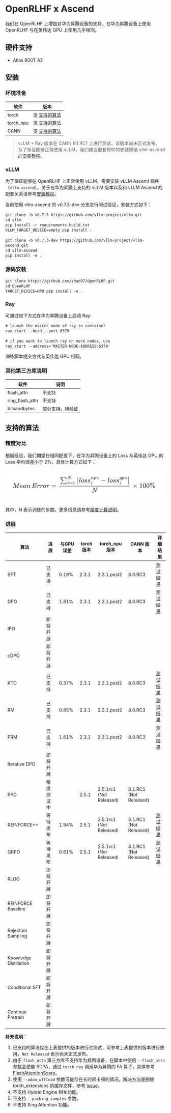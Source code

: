 # OpenRLHF x Ascend

我们在 OpenRLHF 上增加对华为昇腾设备的支持，在华为昇腾设备上使用 OpenRLHF 与在英伟达 GPU 上使用几乎相同。

## 硬件支持

* Atlas 800T A2

## 安装

### 环境准备

| 软件      | 版本                         |
| --------- | ---------------------------- |
| torch     | 见 [支持的算法](#支持的算法) |
| torch_npu | 见 [支持的算法](#支持的算法) |
| CANN      | 见 [支持的算法](#支持的算法) |

> vLLM + Ray 版本在 CANN 8.1.RC1 上进行测试，该版本尚未正式发布。  
> 为了保证能够正常使用 vLLM，我们建议配套软件的安装遵循 vllm-ascend 的[安装教程](https://vllm-ascend.readthedocs.io/en/latest/installation.html)。

### vLLM

为了保证能够在 OpenRLHF 上正常使用 vLLM，需要安装 vLLM Ascend 插件（`vllm-ascend`）。关于在华为昇腾上支持的 vLLM 版本以及和 vLLM Ascend 的配套关系请参考[安装教程](https://vllm-ascend.readthedocs.io/en/latest/installation.html)。

当前使用 vllm-ascend 的 v0.7.3-dev 分支进行测试验证，安装方式如下：

```shell
git clone -b v0.7.3 https://github.com/vllm-project/vllm.git
cd vllm
pip install -r requirements-build.txt
VLLM_TARGET_DEVICE=empty pip install .

git clone -b v0.7.3-dev https://github.com/vllm-project/vllm-ascend.git
cd vllm-ascend
pip install -e .
```

### 源码安装

```shell
git clone https://github.com/zhuo97/OpenRLHF.git
cd OpenRLHF
TARGET_DEVICE=NPU pip install -e .
```

### Ray

可通过如下方式在华为昇腾设备上启动 Ray:
```shell
# launch the master node of ray in container
ray start --head --port 6379

# if you want to launch ray on more nodes, use
ray start --address='MASTER-NODE-ADDRESS:6379'
```

训练脚本提交方式与英伟达 GPU 相同。

### 其他第三方库说明

| 软件            | 说明             |
| --------------- | ---------------- |
| flash_attn      | 不支持           |
| ring_flash_attn | 不支持           |
| bitsandbytes    | 部分支持，待验证 |

## 支持的算法

### 精度对比

根据经验，我们期望在相同配置下，在华为昇腾设备上的 Loss 与英伟达 GPU 的 Loss 平均误差小于 2%，具体计算方式如下：

![loss_comparison](./images/loss_comparison.png)

其中，N 表示训练的步数。更多信息请参考[精度计算说明](https://www.hiascend.com/document/detail/zh/Pytorch/600/ptmoddevg/trainingmigrguide/LMaccuracy_0001.html)。

### 进展

| 算法                   | 进展       | 与GPU误差 | torch 版本 | torch_npu 版本               | CANN 版本                   | 详细结果                                                                          |
| ---------------------- | ---------- | --------- | ---------- | ---------------------------- | --------------------------- | --------------------------------------------------------------------------------- |
| SFT                    | 已支持     | 0.19%     | 2.3.1      | 2.3.1.post2                  | 8.0.RC3                     | [测试结果](https://github.com/OpenRLHF/OpenRLHF/pull/605#issuecomment-2567488539) |
| DPO                    | 已支持     | 1.81%     | 2.3.1      | 2.3.1.post2                  | 8.0.RC3                     | [测试结果](https://github.com/OpenRLHF/OpenRLHF/pull/605#issuecomment-2735122006) |
| IPO                    | 即将开展   |           |            |                              |                             |                                                                                   |
| cDPO                   | 即将开展   |           |            |                              |                             |                                                                                   |
| KTO                    | 已支持     | 0.37%     | 2.3.1      | 2.3.1.post2                  | 8.0.RC3                     | [测试结果](https://github.com/OpenRLHF/OpenRLHF/pull/605#issuecomment-2642104300) |
| RM                     | 已支持     | 0.85%     | 2.3.1      | 2.3.1.post2                  | 8.0.RC3                     | [测试结果](https://github.com/OpenRLHF/OpenRLHF/pull/605#issuecomment-2642104300) |
| PRM                    | 已支持     | 1.61%     | 2.3.1      | 2.3.1.post2                  | 8.0.RC3                     | [测试结果](https://github.com/OpenRLHF/OpenRLHF/pull/605#issuecomment-2642104300) |
| Iterative DPO          | 即将开展   |           |            |                              |                             |                                                                                   |
| PPO                    | 精度测试中 |           | 2.5.1      | 2.5.1rc1<br />(Not Released) | 8.1.RC1<br />(Not Released) |                                                                                   |
| REINFORCE++            | 等待发布   | 1.94%     | 2.5.1      | 2.5.1rc1<br />(Not Released) | 8.1.RC1<br />(Not Released) | [测试结果](https://github.com/OpenRLHF/OpenRLHF/pull/605#issuecomment-2735138695) |
| GRPO                   | 等待发布   | 0.61%     | 2.5.1      | 2.5.1rc1<br />(Not Released) | 8.1.RC1<br />(Not Released) | [测试结果](https://github.com/OpenRLHF/OpenRLHF/pull/605#issuecomment-2764993841) |
| RLOO                   | 即将开展   |           |            |                              |                             |                                                                                   |
| REINFORCE Baseline     | 即将开展   |           |            |                              |                             |                                                                                   |
| Rejection  Sampling    | 即将开展   |           |            |                              |                             |                                                                                   |
| Knowledge Distillation | 即将开展   |           |            |                              |                             |                                                                                   |
| Conditional SFT        | 即将开展   |           |            |                              |                             |                                                                                   |
| Continue Pretrain      | 即将开展   |           |            |                              |                             |                                                                                   |

**补充说明**：
1. 已支持的算法仅在上表提供的版本进行过测试，可参考上表提供的版本进行使用，`Not Released` 表示尚未正式发布。  
2. 由于 `flash_attn` 第三方库不支持华为昇腾设备，在脚本中使用 `--flash_attn` 参数会使能 SDPA，通过 `torch_npu` 调用华为昇腾的 FA 算子，具体参考 [FlashAttentionScore](https://www.hiascend.com/document/detail/zh/Pytorch/600/ptmoddevg/trainingmigrguide/performance_tuning_0027.html)。  
3. 使用 `--adam_offload` 参数可能存在长时间卡顿的情况，解决方法是删除 torch_extensions 的缓存文件，参考 [issue](https://github.com/deepspeedai/DeepSpeed/issues/2816#issuecomment-1450095538)。  
4. 不支持 Hybrid Engine 相关功能。
5. 不支持 `--packing_samples` 参数。
6. 不支持 Ring Attention 功能。
